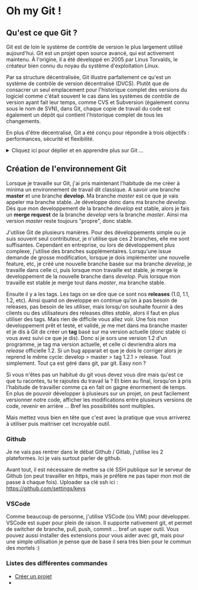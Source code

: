 # Oh my Git !

## Qu'est ce que Git ?

Git est de loin le système de contrôle de version le plus largement utilisé aujourd'hui. Git est un projet open source avancé, qui est activement maintenu. À l'origine, il a été développé en 2005 par Linus Torvalds, le créateur bien connu du noyau du système d'exploitation Linux.

Par sa structure décentralisée, Git illustre parfaitement ce qu'est un système de contrôle de version décentralisé (DVCS). Plutôt que de consacrer un seul emplacement pour l'historique complet des versions du logiciel comme c'était souvent le cas dans les systèmes de contrôle de version ayant fait leur temps, comme CVS et Subversion (également connu sous le nom de SVN), dans Git, chaque copie de travail du code est également un dépôt qui contient l'historique complet de tous les changements.

En plus d'être décentralisé, Git a été conçu pour répondre à trois objectifs : performances, sécurité et flexibilité.


<details>
      <summary>Cliquez ici pour déplier et en apprendre plus sur Git ...</summary>



### Performance

Les performances brutes de Git sont très élevées par rapport à de nombreuses alternatives. Commiter de nouveaux changements, créer des branches, faire des merges et comparer les anciennes versions… Toutes ces actions sont optimisées pour les performances. Les algorithmes implémentés dans Git tirent parti de connaissances approfondies sur les attributs courants des arborescences de fichiers de code source réel, la manière dont ils sont modifiés au fil du temps et les schémas d'accès.

Contrairement à certains logiciels de contrôle de version, Git n'est pas dupe des noms des fichiers au moment de déterminer le type de stockage et l'historique de version de l'arborescence des fichiers. Au lieu de cela, Git se concentre sur le contenu du fichier lui-même. Après tout, les fichiers de code source sont fréquemment renommés, partagés et réorganisés. Le format d'objet des fichiers du dépôt Git associe le codage différentiel (stockage de différences de contenu) et la compression ; en clair, il stocke explicitement les contenus du répertoire et les objets de métadonnées de version.

La décentralisation a également de grands avantages sur le plan des performances.

Par exemple, imaginons qu'Alice, une développeuse, apporte des changements au code source en ajoutant une fonctionnalité pour la version 2.0 à venir, puis qu'elle crée des commits de ces changements en y associant des messages descriptifs. Ensuite, elle travaille sur une deuxième fonctionnalité et réalise à nouveau des commits de ces changements. Bien sûr, ces changements sont stockés comme des tâches isolées dans l'historique de version. Par la suite, Alice bascule sur la branche de la version 1.3 du même logiciel pour corriger un bug qui n'affecte que cette version plus ancienne. Le but est de permettre à l'équipe d'Alice de livrer un correctif de bug, la version 1.3.1, avant que la version 2.0 ne soit prête. Alice peut ensuite retourner sur la branche 2.0 pour continuer à travailler sur de nouvelles fonctionnalités pour cette version ; le tout sans accéder au réseau, ce qui lui permet de travailler rapidement et efficacement. Elle pourrait même effectuer ces tâches à bord d'un avion. Une fois qu'elle est prête à envoyer tous les changements commités individuellement vers le dépôt distant, Alice peut les « pusher » en une fois.

### Sécurité

L'intégrité du code source géré a été la priorité absolue lors de la conception de Git. Le contenu des fichiers, les liens entre les fichiers et les répertoires, les versions, les tags, les commits : tous ces éléments du dépôt Git sont sécurisés à l'aide d'un algorithme de hachage sécurisé de façon cryptographique, appelé SHA1. Celui-ci protège le code et l'historique des changements contre toute modification accidentelle ou malveillante, tout en assurant une traçabilité complète de l'historique.

Grâce à Git, vous êtes sûr de disposer d'un historique authentique de votre code source.

D'autres systèmes de contrôle de version ne prévoient pas de protection contre des modifications secrètes à une date ultérieure. Toute organisation qui dépend du développement logiciel peut ainsi faire face à d'importantes failles de sécurité.

### Flexibilité

Lors de la conception de Git, l'un des principaux objectifs a été la flexibilité. Git est flexible à plusieurs niveaux : que ce soit pour la prise en charge de divers workflows de développement non linéaires, pour son efficacité dans l'élaboration de projets de différente envergure ou pour sa compatibilité avec de nombreux systèmes et protocoles existants.

Git a été conçu pour prendre en charge la création de branches et de tags en priorité (contrairement à SVN), et les opérations qui concernent les branches et les tags (comme les merges et les reverts) sont également stockées dans l'historique des changements. Peu de systèmes de contrôle de version offrent un tel niveau de suivi.

### Contrôle de version avec Git

Git est la solution idéale pour la plupart des équipes de développement actuelles. Si chaque équipe est différente et doit faire sa propre analyse, voici les principales raisons pour lesquelles le contrôle de version Git est l'option à privilégier :

### Git est un outil de qualité

Git offre les fonctionnalités, les performances, le niveau de sécurité et la flexibilité dont la plupart des équipes et des développeurs ont besoin. Ces avantages de Git sont repris en détail ci-dessus. Lorsqu'elles les comparent à d'autres solutions, beaucoup d'équipes préfèrent Git.

### Git s'est imposé comme la norme de facto

Parmi les outils du genre, Git est le plus adopté. Git séduit pour plusieurs raisons. Chez Atlassian, le code source de nos projets est essentiellement géré dans Git.

Un grand nombre de développeurs ont déjà travaillé avec Git, et il est fort probable qu'une proportion importante de jeunes diplômés ne connaissent que cet outil. Si certaines entreprises ont beaucoup de choses à apprendre au moment de passer d'un autre système de contrôle de version à Git, bon nombre de leurs développeurs actuels et à venir n'ont pas besoin de formation.

Outre le large pool de talents, la prédominance de Git implique aussi que de nombreux logiciels et services tiers sont déjà intégrés à Git y compris les IDE et nos propres outils, comme le client de bureau DVCS, Sourcetree, le logiciel de suivi des tickets et des projets, Jira, ainsi que le service d'hébergement de code, Bitbucket.

Si vous êtes un développeur inexpérimenté et que vous souhaitez acquérir des compétences utiles dans les outils de développement, en particulier le contrôle de version, Git doit figurer sur votre liste.

### Git est un projet open source de qualité

Git est un projet open source bien pris en charge, qui a bénéficié d'une gestion solide pendant plus de dix ans. Les mainteneurs de projet ont su faire preuve de jugement et ont adopté une stratégie réfléchie pour répondre aux besoins à long terme de leurs utilisateurs, en publiant régulièrement de nouvelles versions pour améliorer l'ergonomie et les fonctionnalités. La qualité du logiciel open source est évidente, et un nombre incalculable d'entreprises misent sur cette qualité.

Git est largement approuvé et compte une vaste base d'utilisateurs. La documentation est excellente et abondante : elle inclut des livres, des tutoriels et des sites web dédiés. Mais ce n'est pas tout : vous trouverez également des podcasts et des tutoriels vidéo.

La mise en open source réduit les coûts pour les développeurs amateurs, puisqu'ils peuvent utiliser Git gratuitement. Pour les projets open source, Git est incontestablement le successeur des anciennes générations de systèmes de contrôle de version ayant fait leurs preuves, comme SVN et CVS.

</details>


## Création de l'environnement Git

Lorsque je travaille sur Git, j'ai pris maintenant l'habitude de me créer à minima un environnement de travail dit classique. A savoir une branche **master** et une branche **develop**. Ma branche _master_ est ce que je vais appeler ma branche stable. Je développe donc dans ma branche _develop_. Dès que mon developpement de la branche _develop_ est stable, alors je fais un **merge request** de la branche _develop_ vers la branche _master_. Ainsi ma version _master_ reste toujours "propre", donc stable. 

J'utilise Git de plusieurs manières. Pour des développements simple ou je suis souvent seul contributeur, je n'utilise que ces 2 branches, elle me sont suffisantes. Cependant en entreprise, ou lors de développement plus complexe, j'utilise des branches supplémentaires. Lorsqu'une issue demande de grosse modification, lorsque je dois implémenter une nouvelle feature, etc, je créé une nouvelle branche basée sur ma branche _develop_, je travaille dans celle ci, puis lorsque mon travaille est stable, je merge le developpement de la nouvelle branche dans _develop_. Puis lorsque mon travaille est stable je merge tout dans _master_, ma branche stable. 

Ensuite il y a les tags. Les tags on se dire que ce sont nos **releases** (1.0, 1.1, 1.2, etc). Ainsi quand on developpe en continue qu'on à pas besoin de releases, pas besoin de les utiliser, mais lorsqu'on souhaite fournir à des clients ou des utilisateurs des releases dites _stable_, alors il faut en plus utiliser des tags. Mais rien de difficile vous allez voir. Une fois mon developpement prêt et testé, et validé, je me met dans ma branche master et je dis à Git de créer un __tag__ basé sur ma version actuelle (donc stable ci vous avez suivi ce que je dis). Donc si je sors une version 1.2 d'un programme, je tag ma version actuelle, et celle ci devriendra alors ma _release_ officielle 1.2. Si un bug apparait et que je dois le corriger alors je reprend le même cycle: develop > master > tag 1.2.1 > release. Tout simplement. Tout ça est géré dans git, par git. Easy non ? 

Si vous n'êtes pas un habitué du git vous devez vous dire mais qu'est ce que tu racontes, tu te rajoutes du travail la ? Et bien au final, lorsqu'on à pris l'habitude de travailler comme ça en fait on gagne énormement de temps. En plus de pouvoir développer à plusieurs sur un projet, on peut facilement versionner notre code, afficher les modifications entre plusieurs versions de code, revenir en arrière ... Bref les possibilités sont multiples. 

Mais mettez vous bien en tête que c'est avec la pratique que vous arriverez à utiliser puis maitriser cet incroyable outil. 

### Github

Je ne vais pas rentrer dans le débat Github / Gitlab, j'utilise les 2 plateformes. Ici je vais surtout parler de github. 

Avant tout, il est nécessaire de mettre sa clé SSH publique sur le serveur de Github (on peut travailler en https, mais je préfère ne pas taper mon mot de passe à chaque fois). Uploader sa clé ssh ici : https://github.com/settings/keys

### VSCode

Comme beaucoup de personne, j'utilise VSCode (ou VIM) pour développer. VSCode est super pour plein de raison. Il supporte nativement git, et permet de switcher de branche, pull, push, commit ... bref un super outil. Vous pouvez aussi installer des extensions pour vous aider avec git, mais pour une simple utilisation je pense que de base il sera très bien pour le commun des mortels :)

### Listes des différentes commandes

- [Créer un projet](https://github.com/SckyzO/Oh-My-Git/blob/main/creer_un_projet.md)
- 